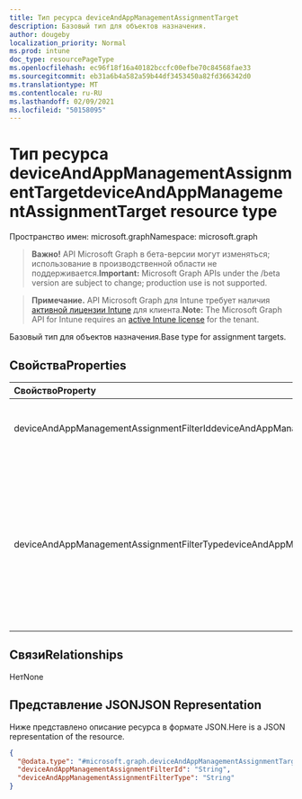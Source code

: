 ```yaml
---
title: Тип ресурса deviceAndAppManagementAssignmentTarget
description: Базовый тип для объектов назначения.
author: dougeby
localization_priority: Normal
ms.prod: intune
doc_type: resourcePageType
ms.openlocfilehash: ec96f18f16a40182bccfc00efbe70c84568fae33
ms.sourcegitcommit: eb31a6b4a582a59b44df3453450a82fd366342d0
ms.translationtype: MT
ms.contentlocale: ru-RU
ms.lasthandoff: 02/09/2021
ms.locfileid: "50158095"
---
```

# <a name="deviceandappmanagementassignmenttarget-resource-type"></a><span data-ttu-id="32654-103">Тип ресурса deviceAndAppManagementAssignmentTarget</span><span class="sxs-lookup"><span data-stu-id="32654-103">deviceAndAppManagementAssignmentTarget resource type</span></span>

<span data-ttu-id="32654-104">Пространство имен: microsoft.graph</span><span class="sxs-lookup"><span data-stu-id="32654-104">Namespace: microsoft.graph</span></span>

> <span data-ttu-id="32654-105">**Важно!** API Microsoft Graph в бета-версии могут изменяться; использование в производственной области не поддерживается.</span><span class="sxs-lookup"><span data-stu-id="32654-105">**Important:** Microsoft Graph APIs under the /beta version are subject to change; production use is not supported.</span></span>

> <span data-ttu-id="32654-106">**Примечание.** API Microsoft Graph для Intune требует наличия [активной лицензии Intune](https://go.microsoft.com/fwlink/?linkid=839381) для клиента.</span><span class="sxs-lookup"><span data-stu-id="32654-106">**Note:** The Microsoft Graph API for Intune requires an [active Intune license](https://go.microsoft.com/fwlink/?linkid=839381) for the tenant.</span></span>

<span data-ttu-id="32654-107">Базовый тип для объектов назначения.</span><span class="sxs-lookup"><span data-stu-id="32654-107">Base type for assignment targets.</span></span>

## <a name="properties"></a><span data-ttu-id="32654-108">Свойства</span><span class="sxs-lookup"><span data-stu-id="32654-108">Properties</span></span>
|<span data-ttu-id="32654-109">Свойство</span><span class="sxs-lookup"><span data-stu-id="32654-109">Property</span></span>|<span data-ttu-id="32654-110">Тип</span><span class="sxs-lookup"><span data-stu-id="32654-110">Type</span></span>|<span data-ttu-id="32654-111">Описание</span><span class="sxs-lookup"><span data-stu-id="32654-111">Description</span></span>|
|:---|:---|:---|
|<span data-ttu-id="32654-112">deviceAndAppManagementAssignmentFilterId</span><span class="sxs-lookup"><span data-stu-id="32654-112">deviceAndAppManagementAssignmentFilterId</span></span>|<span data-ttu-id="32654-113">String</span><span class="sxs-lookup"><span data-stu-id="32654-113">String</span></span>|<span data-ttu-id="32654-114">ИД фильтра для целевого назначения.</span><span class="sxs-lookup"><span data-stu-id="32654-114">The Id of the filter for the target assignment.</span></span>|
|<span data-ttu-id="32654-115">deviceAndAppManagementAssignmentFilterType</span><span class="sxs-lookup"><span data-stu-id="32654-115">deviceAndAppManagementAssignmentFilterType</span></span>|[<span data-ttu-id="32654-116">deviceAndAppManagementAssignmentFilterType</span><span class="sxs-lookup"><span data-stu-id="32654-116">deviceAndAppManagementAssignmentFilterType</span></span>](../resources/intune-shared-deviceandappmanagementassignmentfiltertype.md)|<span data-ttu-id="32654-117">Тип фильтра целевого назначения, например "Исключить" или "Включить".</span><span class="sxs-lookup"><span data-stu-id="32654-117">The type of filter of the target assignment i.e. Exclude or Include.</span></span> <span data-ttu-id="32654-118">Возможные значения: `none`, `include`, `exclude`.</span><span class="sxs-lookup"><span data-stu-id="32654-118">Possible values are: `none`, `include`, `exclude`.</span></span>|

## <a name="relationships"></a><span data-ttu-id="32654-119">Связи</span><span class="sxs-lookup"><span data-stu-id="32654-119">Relationships</span></span>
<span data-ttu-id="32654-120">Нет</span><span class="sxs-lookup"><span data-stu-id="32654-120">None</span></span>

## <a name="json-representation"></a><span data-ttu-id="32654-121">Представление JSON</span><span class="sxs-lookup"><span data-stu-id="32654-121">JSON Representation</span></span>
<span data-ttu-id="32654-122">Ниже представлено описание ресурса в формате JSON.</span><span class="sxs-lookup"><span data-stu-id="32654-122">Here is a JSON representation of the resource.</span></span>
<!-- {
  "blockType": "resource",
  "@odata.type": "microsoft.graph.deviceAndAppManagementAssignmentTarget"
}
-->
``` json
{
  "@odata.type": "#microsoft.graph.deviceAndAppManagementAssignmentTarget",
  "deviceAndAppManagementAssignmentFilterId": "String",
  "deviceAndAppManagementAssignmentFilterType": "String"
}
```




